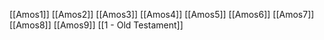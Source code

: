[[Amos1]]
[[Amos2]]
[[Amos3]]
[[Amos4]]
[[Amos5]]
[[Amos6]]
[[Amos7]]
[[Amos8]]
[[Amos9]]
[[1 - Old Testament]]